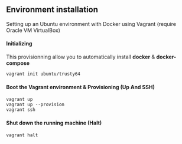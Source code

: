 ## Environment installation
Setting up an Ubuntu environment with Docker using Vagrant (require Oracle VM VirtualBox)

#### Initializing
This provisionning allow you to automatically install **docker** & **docker-compose**
```
vagrant init ubuntu/trusty64
```

#### Boot the Vagrant environment & Provisioning (Up And SSH)
```
vagrant up
vagrant up --provision
vagrant ssh
```

#### Shut down the running machine (Halt)
```
vagrant halt
```
